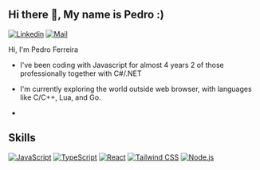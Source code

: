 ## Hi there 👋, My name is Pedro :)

[![Linkedin](https://img.shields.io/badge/LinkedIn-0A66C2.svg?style=for-the-badge&logo=LinkedIn&logoColor=white)](https://www.linkedin.com/in/pedro-ferreira-993873214/)
[![Mail](https://img.shields.io/badge/Gmail-EA4335.svg?style=for-the-badge&logo=Gmail&logoColor=white)](pedrohsferreira1@gmail.com)

Hi, I'm Pedro Ferreira

 - I've been coding with Javascript for almost 4 years 2 of those professionally together with C#/.NET
 - I'm currently exploring the world outside web browser, with languages like C/C++, Lua, and Go.

 - 
## Skills 
[![JavaScript](https://img.shields.io/badge/JavaScript-F7DF1E.svg?style=for-the-badge&logo=JavaScript&logoColor=black)](https://github.com/pedroferreira37)
[![TypeScript](https://img.shields.io/badge/TypeScript-3178C6.svg?style=for-the-badge&logo=TypeScript&logoColor=white)](https://github.com/pedroferreira37)
[![React](https://img.shields.io/badge/React-61DAFB.svg?style=for-the-badge&logo=React&logoColor=black)](https://github.com/pedroferreira37)
[![Tailwind CSS](https://img.shields.io/badge/Tailwind%20CSS-06B6D4.svg?style=for-the-badge&logo=Tailwind-CSS&logoColor=white)](https://github.com/pedroferreira37)
[![Node.js](https://img.shields.io/badge/Node.js-339933.svg?style=for-the-badge&logo=nodedotjs&logoColor=white)](https://github.com/pedroferreira37)







